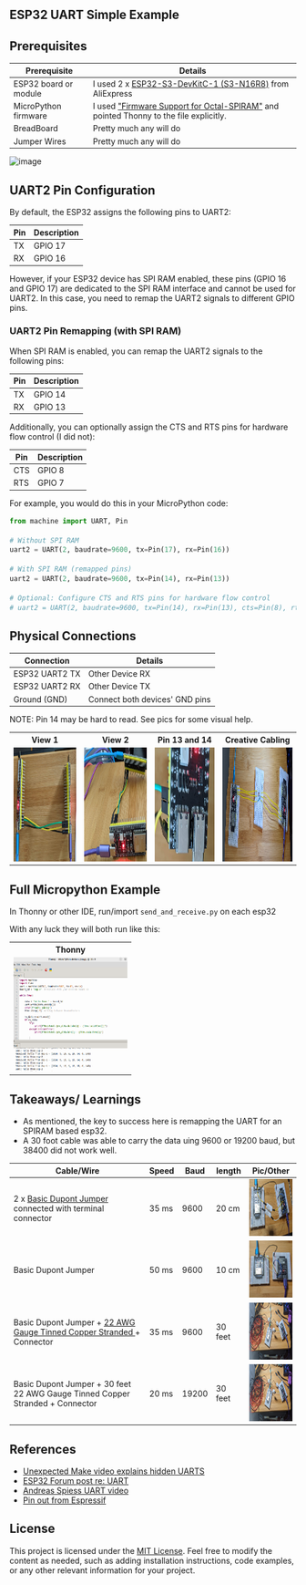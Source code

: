 ## ESP32 UART Simple Example

##  Prerequisites

| Prerequisite | Details |
|---|---|
| ESP32 board or module | I used 2 x [ESP32-S3-DevKitC-1 (S3-N16R8)](https://www.aliexpress.us/item/3256806014820995.html) from AliExpress |
| MicroPython firmware | I used ["Firmware Support for Octal-SPIRAM"](https://micropython.org/download/ESP32_GENERIC_S3/) and pointed Thonny to the file explicitly. |
| BreadBoard | Pretty much any will do |
| Jumper Wires | Pretty much any will do |

![image](https://github.com/jouellnyc/UART/assets/32470508/a54d2c90-bbec-4d85-8390-7a130d5624d1)

## UART2 Pin Configuration

By default, the ESP32 assigns the following pins to UART2:

| Pin | Description |
|---|---|
| TX | GPIO 17 |
| RX | GPIO 16 |

However, if your ESP32 device has SPI RAM enabled, these pins (GPIO 16 and GPIO 17) are dedicated to the SPI RAM interface and cannot be used for UART2. 
In this case, you need to remap the UART2 signals to different GPIO pins.

### UART2 Pin Remapping (with SPI RAM)

When SPI RAM is enabled, you can remap the UART2 signals to the following pins:

| Pin | Description |
|---|---|
| TX | GPIO 14 |
| RX | GPIO 13 |


Additionally, you can optionally assign the CTS and RTS pins for hardware flow control (I did not):

| Pin | Description |
|---|---|
| CTS | GPIO 8 |
| RTS| GPIO 7 |

For example, you would do this in your MicroPython code:

```python
from machine import UART, Pin

# Without SPI RAM
uart2 = UART(2, baudrate=9600, tx=Pin(17), rx=Pin(16))

# With SPI RAM (remapped pins)
uart2 = UART(2, baudrate=9600, tx=Pin(14), rx=Pin(13))

# Optional: Configure CTS and RTS pins for hardware flow control
# uart2 = UART(2, baudrate=9600, tx=Pin(14), rx=Pin(13), cts=Pin(8), rts=Pin(7))
```

## Physical Connections

| Connection | Details |
|---|---|
| ESP32 UART2 TX | Other Device RX |
| ESP32 UART2 RX | Other Device TX |
| Ground (GND) | Connect both devices' GND pins |

NOTE: Pin 14 may be hard to read. See pics for some visual help. 

<table>
  <tr>
    <th>View 1</th>
    <th>View 2</th>
    <th>Pin 13 and 14</th>
    <th>Creative Cabling</th>
  </tr>
  <tr>
    <td align="center"><img src="pics/esp321.jpg" width="200" height="200"></td>
    <td align="center"><img src="pics/esp322.jpg" width="200" height="200"></td>
    <td align="center"><img src="pics/pin13and14.jpg" width="200" height="200"></td>
    <td align="center"><img src="pics/esp32-bb.jpg" width="200" height="200"></td>
  </tr>
</table>



## Full Micropython Example

In Thonny or other IDE, run/import `send_and_receive.py` on each esp32

With any luck they will both run like this:

<table>
  <tr>
    <th>Thonny</th>
  </tr>
  <tr>
    <td align="center"><img src="pics/thonny_uart.png" width="200" height="200"></td>
  </tr>
</table>

## Takeaways/ Learnings
- As mentioned, the key to success here is remapping the UART for an SPIRAM based esp32.
- A 30 foot cable was able to carry the data uing 9600 or 19200 baud, but 38400 did not work well.


| Cable/Wire | Speed | Baud|length|Pic/Other|
|---|---|---|---|---|
| 2 x [Basic Dupont Jumper](https://www.amazon.com/gp/product/B07GD2BWPY/) connected with terminal connector | 35 ms | 9600 | 20 cm | <img src="pics/2x_b_dpnt.jpg" width="100" height="100">|
| Basic Dupont Jumper | 50 ms | 9600 | 10 cm  | <img src="pics/b_dpnt.jpg" width="100" height="100"> |
| Basic Dupont Jumper + [22 AWG Gauge Tinned Copper Stranded ](https://www.temu.com/goods.html?_bg_fs=1&goods_id=601099513962206&sku_id=17592200180902) + Connector | 35 ms | 9600 | 30 feet | <img src="pics/25_feet.jpg" width="100" height="100"> |
| Basic Dupont Jumper + 30 feet 22 AWG Gauge Tinned Copper Stranded + Connector | 20 ms | 19200 | 30 feet | <img src="pics/25_feet.jpg" width="100" height="100"> |


## References

- [Unexpected Make video explains hidden UARTS](https://www.youtube.com/watch?v=3sXtVuMhuoc)
- [ ESP32 Forum post re: UART](https://esp32.com/viewtopic.php?t=30573)
- [ Andreas Spiess UART video ](https://www.youtube.com/watch?v=GwShqW39jlE)
- [Pin out from Espressif](https://docs.espressif.com/projects/esp-idf/en/stable/esp32s3/hw-reference/esp32s3/user-guide-devkitc-1.html)

## License
This project is licensed under the [MIT License](LICENSE).
Feel free to modify the content as needed, such as adding installation instructions, code examples, or any other relevant information for your project.

